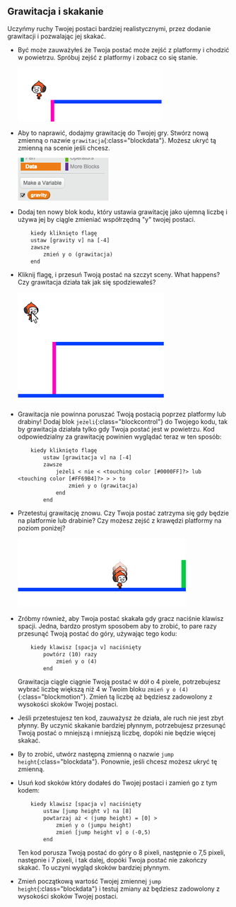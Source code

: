 ## Grawitacja i skakanie

Uczyńmy ruchy Twojej postaci bardziej realistycznymi, przez dodanie grawitacji i pozwalając jej skakać.

+ Być może zauważyłeś że Twoja postać może zejść z platformy i chodzić w powietrzu. Spróbuj zejść z platformy i zobacz co się stanie.
    
    ![screenshot](images/dodge-no-gravity.png)

+ Aby to naprawić, dodajmy grawitację do Twojej gry. Stwórz nową zmienną o nazwie `grawitacja`{:class="blockdata"}. Możesz ukryć tą zmienną na scenie jeśli chcesz.
    
    ![screenshot](images/dodge-gravity.png)

+ Dodaj ten nowy blok kodu, który ustawia grawitację jako ujemną liczbę i używa jej by ciągle zmieniać współrzędną "y" twojej postaci.
    
    ```blocks
        kiedy kliknięto flagę
        ustaw [gravity v] na [-4]
        zawsze
            zmień y o (grawitacja)
        end
    ```

+ Kliknij flagę, i przesuń Twoją postać na szczyt sceny. What happens? Czy grawitacja działa tak jak się spodziewałeś?
    
    ![screenshot](images/dodge-gravity-drag.png)

+ Grawitacja nie powinna poruszać Twoją postacią poprzez platformy lub drabiny! Dodaj blok `jeżeli`{:class="blockcontrol"} do Twojego kodu, tak by grawitacja działała tylko gdy Twoja postać jest w powietrzu. Kod odpowiedzialny za grawitację powinien wyglądać teraz w ten sposób:
    
    ```blocks
        kiedy kliknięto flagę
            ustaw [grawitacja v] na [-4]
            zawsze
                jeżeli < nie < <touching color [#0000FF]?> lub <touching color [#FF69B4]?> > > to
                    zmień y o (grawitacja)
                end
            end
    ```

+ Przetestuj grawitację znowu. Czy Twoja postać zatrzyma się gdy będzie na platformie lub drabinie? Czy możesz zejść z krawędzi platformy na poziom poniżej?
    
    ![screenshot](images/dodge-gravity-test.png)

+ Zróbmy również, aby Twoja postać skakała gdy gracz naciśnie klawisz spacji. Jedna, bardzo prostym sposobem aby to zrobić, to pare razy przesunąć Twoją postać do góry, używając tego kodu:
    
    ```blocks
        kiedy klawisz [spacja v] naciśnięty
            powtórz (10) razy
                zmień y o (4)
            end
    ```
    
    Grawitacja ciągle ciągnie Twoją postać w dół o 4 pixele, potrzebujesz wybrać liczbę większą niż 4 w Twoim bloku `zmień y o (4)`{:class="blockmotion"}. Zmień tą liczbę aż będziesz zadowolony z wysokości skoków Twojej postaci.

+ Jeśli przetestujesz ten kod, zauważysz że działa, ale ruch nie jest zbyt płynny. By uczynić skakanie bardziej płynnym, potrzebujesz przesunąć Twoją postać o mniejszą i mniejszą liczbę, dopóki nie będzie więcej skakać.

+ By to zrobić, utwórz następną zmienną o nazwie `jump height`{:class="blockdata"}. Ponownie, jeśli chcesz możesz ukryć tę zmienną.

+ Usuń kod skoków który dodałeś do Twojej postaci i zamień go z tym kodem:
    
    ```blocks
        kiedy klawisz [spacja v] naciśnięty
            ustaw [jump height v] na [8]
            powtarzaj aż < (jump height) = [0] >
                zmień y o (jumpu height)
                zmień [jump height v] o (-0,5)
            end
    ```
    
    Ten kod porusza Twoją postać do góry o 8 pixeli, następnie o 7,5 pixeli, następnie i 7 pixeli, i tak dalej, dopóki Twoja postać nie zakończy skakać. To uczyni wygląd skoków bardziej płynnym.

+ Zmień początkową wartość Twojej zmiennej `jump height`{:class="blockdata"} i testuj zmiany aż będziesz zadowolony z wysokości skoków Twojej postaci.